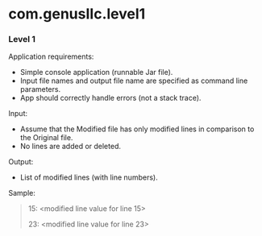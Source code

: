 # com.genusIIc.level1

### Level 1
Application requirements:

* Simple console application (runnable Jar file).
* Input file names and output file name are specified as command line parameters.
* App should correctly handle errors (not a stack trace).

Input:

* Assume that the Modified file has only modified lines in comparison to the Original file.
* No lines are added or deleted.

Output:
 * List of modified lines (with line numbers).

Sample: 

> 15: <modified line value for line 15>
> 
> 23: <modified line value for line 23>
